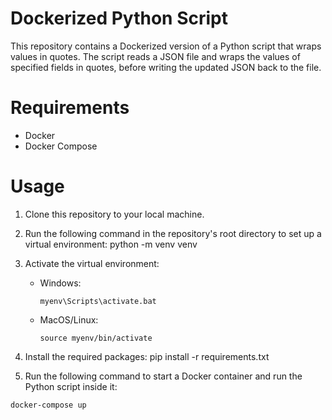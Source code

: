 # Dockerized Python Script
This repository contains a Dockerized version of a Python script that wraps values in quotes. The script reads a JSON file and wraps the values of specified fields in quotes, before writing the updated JSON back to the file.

# Requirements
* Docker
* Docker Compose

# Usage
1. Clone this repository to your local machine.

2. Run the following command in the repository's root directory to set up a virtual environment:
python -m venv venv

3. Activate the virtual environment:
    - Windows:
        ```
        myenv\Scripts\activate.bat
        ```
    - MacOS/Linux:
        ```
        source myenv/bin/activate
        ```

4. Install the required packages:
pip install -r requirements.txt

5. Run the following command to start a Docker container and run the Python script inside it:
```
docker-compose up
```
        
        
